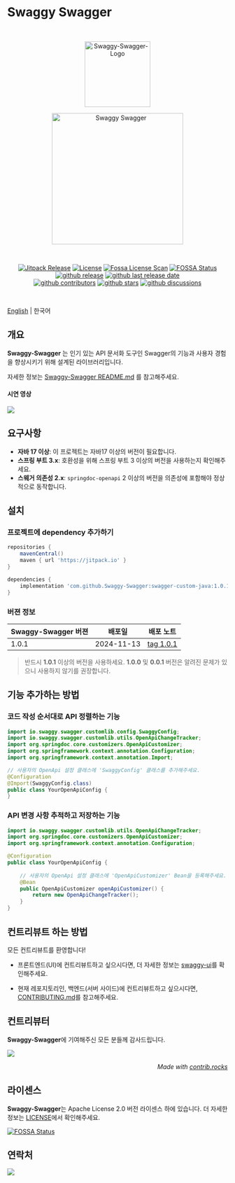 # Swaggy Swagger
<br/>
<p align="center">
<img src="https://github.com/user-attachments/assets/b3c3a16d-43aa-4689-8857-dab31f75f601" width="150" alt="Swaggy-Swagger-Logo" />
</p>
<p align="center">
  <img src="https://github.com/user-attachments/assets/13513534-6217-4c10-abdc-cd228fcca076" width="300" alt="Swaggy Swagger" />
</p>
<br/>
<p align="center">
  <a href="https://jitpack.io/#Swaggy-Swagger/swagger-custom-java" target="_blank"><img src="https://jitpack.io/v/Swaggy-Swagger/swagger-custom-java.svg" alt="Jitpack Release"/></a>
  <a href="./LICENSE" target="_blank"><img src="https://img.shields.io/github/license/Swaggy-Swagger/swagger-custom-java?logo=github&color=blue" alt="License"/></a>
  <a href="https://app.fossa.com/projects/git%2Bgithub.com%2FSwaggy-Swagger%2Fswagger-custom-java?ref=badge_shield" target="_blank"><img src="https://app.fossa.com/api/projects/git%2Bgithub.com%2FSwaggy-Swagger%2Fswagger-custom-java.svg?type=shield&issueType=license" alt="Fossa License Scan" /></a>
<a href="https://app.fossa.com/projects/git%2Bgithub.com%2FSwaggy-Swagger%2Fswagger-custom-java?ref=badge_shield&issueType=security" target="_blank"><img src="https://app.fossa.com/api/projects/git%2Bgithub.com%2FSwaggy-Swagger%2Fswagger-custom-java.svg?type=shield&issueType=security" alt="FOSSA Status"/></a>
  <a href="https://github.com/Swaggy-Swagger/swagger-custom-java"><img src="https://img.shields.io/github/v/release/Swaggy-Swagger/swagger-custom-java?logo=github" alt="github release"/></a>
  <a href="https://github.com/Swaggy-Swagger/swagger-custom-java"><img src="https://img.shields.io/github/release-date/Swaggy-Swagger/swagger-custom-java?color=blue&logo=github" alt="github last release date" /></a>
<br>
  <a href="https://github.com/Swaggy-Swagger/swagger-custom-java/graphs/contributors" target="_blank"><img src="https://img.shields.io/github/contributors-anon/Swaggy-Swagger/swagger-custom-java?logo=github&color=blue" alt="github contributors" /></a>
  <a href="https://github.com/Swaggy-Swagger/swagger-custom-java"><img src="https://img.shields.io/github/stars/Swaggy-Swagger/swagger-custom-java?logo=github" alt="github stars" /></a>
  <a href="https://github.com/Swaggy-Swagger/swagger-custom-java"><img src="https://img.shields.io/github/discussions/Swaggy-Swagger/swagger-custom-java?logo=github&color=blue" alt="github discussions" /></a>
</p>
</br>


[English](https://github.com/Swaggy-Swagger/swagger-custom-java?tab=readme-ov-file#swaggy-swagger) | 한국어 
## 개요
**Swaggy-Swagger** 는 인기 있는 API 문서화 도구인 Swagger의 기능과 사용자 경험을 향상시키기 위해 설계된 라이브러리입니다.  


자세한 정보는 [Swaggy-Swagger README.md](https://github.com/Swaggy-Swagger/.github/blob/main/profile/README_KOREAN.md) 를 참고해주세요.

#### 시연 영상 
<div>
<a href="https://www.youtube.com/watch?v=oD8ShZGQrqo"><img src="https://img.shields.io/badge/YOUTUBE-FF0000?style=for-the-badge&logo=YouTube&logoColor=white&link=https://www.youtube.com/watch?v=oD8ShZGQrqo"/></a>
</div>


## 요구사항 
- **자바 17 이상**: 이 프로젝트는 자바17 이상의 버전이 필요합니다.
- **스프링 부트 3.x**: 호환성을 위해 스프링 부트 3 이상의 버전을 사용하는지 확인해주세요.  
- **스웨거 의존성 2.x**: `springdoc-openapi` 2 이상의 버전을 의존성에 포함해야 정상적으로 동작합니다.

## 설치
### 프로젝트에 dependency 추가하기 
```groovy
repositories {
    mavenCentral()
    maven { url 'https://jitpack.io' }
}

dependencies {
    implementation 'com.github.Swaggy-Swagger:swagger-custom-java:1.0.1'
}
```
### 버젼 정보
| Swaggy-Swagger 버젼 | 배포일 | 배포 노트                                                                 |
|--------------------|--------------|-----------------------------------------------------------------------|
| 1.0.1            | 2024-11-13   | [tag 1.0.1](https://github.com/Swaggy-Swagger/swagger-custom-java/tree/1.0.1)  |

> 반드시 **1.0.1** 이상의 버전을 사용하세요. **1.0.0** 및 **0.0.1** 버전은 알려진 문제가 있으니 사용하지 않기를 권장합니다.

## 기능 추가하는 방법 

### 코드 작성 순서대로 API 정렬하는 기능 
```java
import io.swaggy.swagger.customlib.config.SwaggyConfig;
import io.swaggy.swagger.customlib.utils.OpenApiChangeTracker;
import org.springdoc.core.customizers.OpenApiCustomizer;
import org.springframework.context.annotation.Configuration;
import org.springframework.context.annotation.Import;

// 사용자의 OpenApi 설정 클래스에 'SwaggyConfig' 클래스를 추가해주세요.
@Configuration
@Import(SwaggyConfig.class)
public class YourOpenApiConfig {
}
```
### API 변경 사항 추적하고 저장하는 기능 
```java
import io.swaggy.swagger.customlib.utils.OpenApiChangeTracker;
import org.springdoc.core.customizers.OpenApiCustomizer;
import org.springframework.context.annotation.Configuration;

@Configuration
public class YourOpenApiConfig {
    
    // 사용자의 OpenApi 설정 클래스에 'OpenApiCustomizer' Bean을 등록해주세요.
    @Bean
    public OpenApiCustomizer openApiCustomizer() {
        return new OpenApiChangeTracker();
    }
}
```

## 컨트리뷰트 하는 방법
모든 컨트리뷰트를 환영합니다!

* 프론트엔드(UI)에 컨트리뷰트하고 싶으시다면, 더 자세한 정보는 [swaggy-ui](https://github.com/Swaggy-Swagger/swaggy-ui?tab=readme-ov-file#ways-to-contribute)를 확인해주세요.


* 현재 레포지토리인, 백엔드(서버 사이드)에 컨트리뷰트하고 싶으시다면, [CONTRIBUTING.md](https://github.com/Swaggy-Swagger/swagger-custom-java/blob/main/CONTRIBUTING_KOREAN.md)를 참고해주세요.


## 컨트리뷰터 

**Swaggy-Swagger**에 기여해주신 모든 분들께 감사드립니다.

<a href="https://github.com/Swaggy-Swagger/swagger-custom-java/graphs/contributors">
  <img src="https://contrib.rocks/image?repo=Swaggy-Swagger/swagger-custom-java" />
</a>

_<div align=right>Made with <a href="https://contrib.rocks">contrib.rocks</a></div>_


## 라이센스
**Swaggy-Swagger**는 Apache License 2.0 버전 라이센스 하에 있습니다.
더 자세한 정보는 [LICENSE](https://github.com/Swaggy-Swagger/swagger-custom-java/blob/main/LICENSE)에서 확인해주세요.

[![FOSSA Status](https://app.fossa.com/api/projects/git%2Bgithub.com%2FSwaggy-Swagger%2Fswagger-custom-java.svg?type=large)](https://app.fossa.com/projects/git%2Bgithub.com%2FSwaggy-Swagger%2Fswagger-custom-java?ref=badge_large)


## 연락처
<a href="mailto:clcc001@naver.com"><img src="https://img.shields.io/badge/mail-d14836?style=flat-square&logo=Gmail&logoColor=white&link=clcc001@naver.com"/></a>

